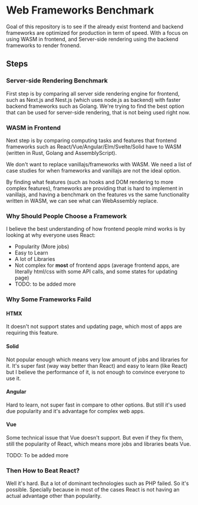 # Web Frameworks Benchmark

Goal of this repository is to see if the already exist frontend and backend frameworks are optimized for production in term of speed.
With a focus on using WASM in frontend, and Server-side rendering using the backend frameworks to render fronend.

## Steps

### Server-side Rendering Benchmark

First step is by comparing all server side rendering engine for frontend, such as Next.js and Nest.js (which uses node.js as backend) with faster backend frameworks such as Golang.
We're trying to find the best option that can be used for server-side rendering, that is not being used right now.

### WASM in Frontend

Next step is by comparing computing tasks and features that frontend frameworks such as React/Vue/Angular/Elm/Svelte/Solid have to WASM (written in Rust, Golang and AssemblyScript).

We don't want to replace vanillajs/frameworks with WASM.
We need a list of case studies for when frameworks and vanillajs are not the ideal option.

By finding what features (such as hooks and DOM rendering to more complex features), frameworks are providing that is hard to implement in vanillajs, and having a benchmark on the features vs the same functionality written in WASM,
we can see what can WebAssembly replace.

### Why Should People Choose a Framework

I believe the best understanding of how frontend people mind works is by looking at why everyone uses React:

- Popularity (More jobs)
- Easy to Learn
- A lot of Libraries
- Not complex for **most** of frontend apps (average frontend apps, are literally html/css with some API calls, and some states for updating page)
- TODO: to be added more

### Why Some Frameworks Faild

#### HTMX

It doesn't not support states and updating page, which most of apps are requiring this feature.

#### Solid

Not popular enough which means very low amount of jobs and libraries for it.
It's super fast (way way better than React) and easy to learn (like React) but I believe the performance of it, is not enough to convince everyone to use it.

#### Angular

Hard to learn, not super fast in compare to other options. But still it's used due popularity and it's advantage for complex web apps.

#### Vue

Some technical issue that Vue doesn't support. But even if they fix them, still the popularity of React, which means more jobs and libraries beats Vue.

TODO: To be added more

### Then How to Beat React?

Well it's hard. But a lot of dominant technologies such as PHP failed. So it's possible.
Specially because in most of the cases React is not having an actual advantage other than popularity.
